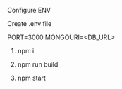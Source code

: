 Configure ENV

Create .env file

PORT=3000
MONGOURI=<DB_URL>

1. npm i
 
2. npm run build

3. npm start

